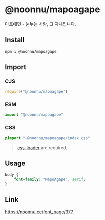 # @noonnu/mapoagape
마포애민 - 눈누는 사랑, 그 자체입니다.

## Install
```sh
npm i @noonnu/mapoagape
```
## Import
### CJS
```js
require("@noonnu/mapoagape")
```
### ESM
```js
import "@noonnu/mapoagape"
```
### CSS 
```css
@import "~@noonnu/mapoagape/index.css"
```
> [css-loader](https://github.com/webpack-contrib/css-loader) are required.

## Usage
```css
body {
    font-family: "MapoAgape", serif;
}
```

## Link
https://noonnu.cc/font_page/377